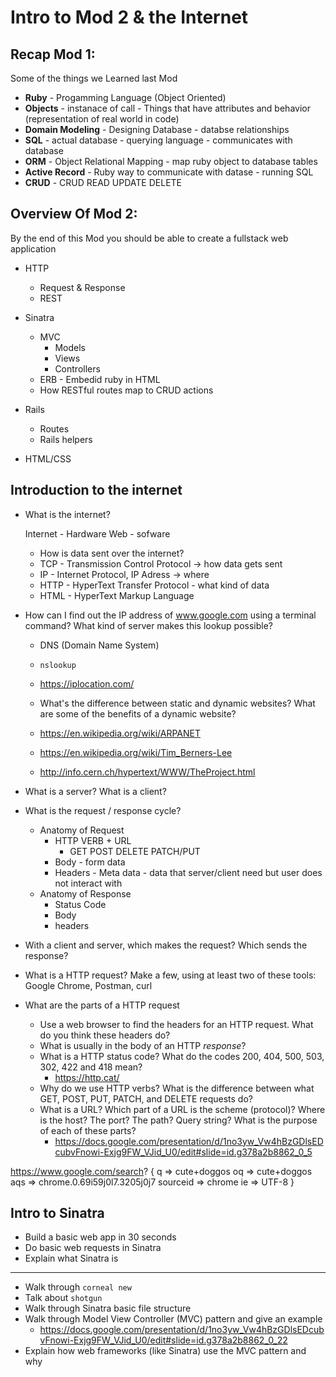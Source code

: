 # Intro to Mod 2 & the Internet


## Recap Mod 1:
Some of the things we Learned last Mod
* **Ruby** - Progamming Language (Object Oriented)
* **Objects** - instanace of call - Things that have attributes and behavior (representation of real world in code)
* **Domain Modeling** - Designing Database - databse relationships
* **SQL** - actual database - querying language - communicates with database
* **ORM** - Object Relational Mapping - map ruby object to database tables
* **Active Record** - Ruby way to communicate with datase - running SQL
* **CRUD** - CRUD READ UPDATE DELETE




## Overview Of Mod 2:
By the end of this Mod you should be able to create a fullstack web application
* HTTP 
  * Request & Response
  * REST 

* Sinatra
  * MVC
    - Models
    - Views
    - Controllers
  * ERB - Embedid ruby in HTML
  * How RESTful routes map to CRUD actions

* Rails
  * Routes 
  * Rails helpers

* HTML/CSS



## Introduction to the internet

* What is the internet?

  Internet - Hardware 
  Web - sofware


  * How is data sent over the internet?
  * TCP - Transmission Control Protocol -> how data gets sent
  * IP - Internet Protocol, IP Adress -> where
  * HTTP - HyperText Transfer Protocol - what kind of data
  * HTML - HyperText Markup Language

* How can I find out the IP address of www.google.com using a terminal command? What kind of server makes this lookup possible?
  * DNS (Domain Name System)
  * `nslookup`
  * https://iplocation.com/

  * What's the difference between static and dynamic websites? What are some of the benefits of a dynamic website?

  * https://en.wikipedia.org/wiki/ARPANET
  * https://en.wikipedia.org/wiki/Tim_Berners-Lee
  * http://info.cern.ch/hypertext/WWW/TheProject.html


* What is a server? What is a client?

* What is the request / response cycle?
  - Anatomy of Request
     - HTTP VERB + URL
        - GET POST DELETE PATCH/PUT  
     - Body - form data 
     - Headers - Meta data - data that server/client need but user does not interact with
  - Anatomy of Response
    - Status Code
    - Body 
    - headers
  

* With a client and server, which makes the request? Which sends the response?

* What is a HTTP request? Make a few, using at least two of these tools: Google Chrome, Postman, curl

* What are the parts of a HTTP request
  * Use a web browser to find the headers for an HTTP request. What do you think these headers do?
  * What is usually in the body of an HTTP _response_?
  * What is a HTTP status code? What do the codes 200, 404, 500, 503, 302, 422 and 418 mean?
    * https://http.cat/
  * Why do we use HTTP verbs? What is the difference between what GET, POST, PUT, PATCH, and DELETE requests do?
  * What is a URL? Which part of a URL is the scheme (protocol)? Where is the host? The port? The path? Query string?  What is the purpose of each of these parts? 
    * https://docs.google.com/presentation/d/1no3yw_Vw4hBzGDlsEDcubvFnowi-Exjg9FW_VJid_U0/edit#slide=id.g378a2b8862_0_5

https://www.google.com/search?
{
  q => cute+doggos
oq => cute+doggos
aqs => chrome.0.69i59j0l7.3205j0j7
sourceid => chrome
ie => UTF-8
}


## Intro to Sinatra
* Build a basic web app in 30 seconds
* Do basic web requests in Sinatra
* Explain what Sinatra is


--------------------------------------------------------------------

* Walk through `corneal new`
* Talk about `shotgun`
* Walk through Sinatra basic file structure
* Walk through Model View Controller \(MVC\) pattern and give an example
  * https://docs.google.com/presentation/d/1no3yw_Vw4hBzGDlsEDcubvFnowi-Exjg9FW_VJid_U0/edit#slide=id.g378a2b8862_0_22
* Explain how web frameworks \(like Sinatra\) use the MVC pattern and why